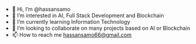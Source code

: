 - 👋 Hi, I’m @hassansamo
- 👀 I’m interested in AI, Full Stack Development and Blockchain
- 🌱 I’m currently learning Information Technology
- 💞️ I’m looking to collaborate on many projects based on AI or Blockchain
- 📫 How to reach me hassansamo66@gmail.com

<!---
hassansamo/hassansamo is a ✨ special ✨ repository because its `README.md` (this file) appears on your GitHub profile.
You can click the Preview link to take a look at your changes.
--->
